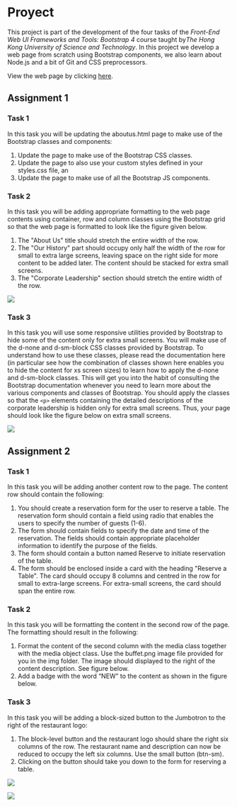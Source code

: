 # Proyect

This project is part of the development of the four tasks of the *Front-End Web UI Frameworks and Tools: Bootstrap 4* course taught by*The Hong Kong University of Science and Technology*. In this project we develop a web page from scratch using Bootstrap components, we also learn about Node.js and a bit of Git and CSS preprocessors.

View the web page by clicking [here](https://bootstrap4-hong-kong.herokuapp.com/).

## Assignment 1

### Task 1

In this task you will be updating the aboutus.html page to make use of the Bootstrap classes and components:

1. Update the page to make use of the Bootstrap CSS classes.
2. Update the page to also use your custom styles defined in your styles.css file, an
3. Update the page to make use of all the Bootstrap JS components.

### Task 2

In this task you will be adding appropriate formatting to the web page contents using container, row and column classes using the Bootstrap grid so that the web page is formatted to look like the figure given below. 

1. The "About Us" title should stretch the entire width of the row. 
2. The "Our History" part should occupy only half the width of the row for small to extra large screens, leaving space on the right side for more content to be added later. The content should be stacked for extra small screens.
3. The "Corporate Leadership" section should stretch the entire width of the row.

![](https://bootstrap4-hong-kong.herokuapp.com/img/full_screen_assingment1.png)

### Task 3

In this task you will use some responsive utilities provided by Bootstrap to hide some of the content only for extra small screens. You will make use of the d-none and d-sm-block CSS classes provided by Bootstrap. To understand how to use these classes, please read the documentation here (in particular see how the combination of classes shown here enables you to hide the content for xs screen sizes) to learn how to apply the d-none and d-sm-block classes. This will get you into the habit of consulting the Bootstrap documentation whenever you need to learn more about the various components and classes of Bootstrap. You should apply the classes so that the ```<p>``` elements containing the detailed descriptions of the corporate leadership is hidden only for extra small screens. Thus, your page should look like the figure below on extra small screens.

![](https://bootstrap4-hong-kong.herokuapp.com/img/movil_screen_assignment1.png)

## Assignment 2

### Task 1

In this task you will be adding another content row to the page. The content row should contain the following:

1. You should create a reservation form for the user to reserve a table. The reservation form should contain a field using radio that enables the users to specify the number of guests (1-6).
2. The form should contain fields to specify the date and time of the reservation. The fields should contain appropriate placeholder information to identify the purpose of the fields.
3. The form should contain a button named Reserve to initiate reservation of the table.
4. The form should be enclosed inside a card with the heading "Reserve a Table". The card should occupy 8 columns and centred in the row for small to extra-large screens. For extra-small screens, the card should span the entire row.

### Task 2

In this task you will be formatting the content in the second row of the page. The formatting should result in the following:

1. Format the content of the second column with the media class together with the media object class. Use the buffet.png image file provided for you in the img folder. The image should displayed to the right of the content description. See figure below.
2. Add a badge with the word “NEW” to the content as shown in the figure below.

### Task 3

In this task you will be adding a block-sized button to the Jumbotron to the right of the restaurant logo:

1. The block-level button and the restaurant logo should share the right six columns of the row. The restaurant name and description can now be reduced to occupy the left six columns. Use the small button (btn-sm).
2. Clicking on the button should take you down to the form for reserving a table.

![](https://bootstrap4-hong-kong.herokuapp.com/img/full_screen_assignment2.png)

![](https://bootstrap4-hong-kong.herokuapp.com/img/movil_screen_assignment2.png)
